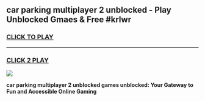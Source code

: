 
## car parking multiplayer 2 unblocked - Play Unblocked Gmaes & Free #krlwr
<h3>
<a href="https://news.freeplayer.one?title=car_parking_multiplayer_2_unblocked&ref=24F">CLICK TO PLAY</a></h3>
<hr>

<h3>
<a href="https://news.freeplayer.one?title=car_parking_multiplayer_2_unblocked&ref=24F">CLICK 2 PLAY</a>
  
</h3>

<a href="https://news.freeplayer.one?title=car_parking_multiplayer_2_unblocked&ref=24F/"><img src="https://clearcache.store/games.png"></a>


**car parking multiplayer 2 unblocked games unblocked: Your Gateway to Fun and Accessible Online Gaming**
